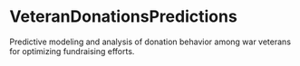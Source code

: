 # VeteranDonationsPredictions
Predictive modeling and analysis of donation behavior among war veterans for optimizing fundraising efforts.
